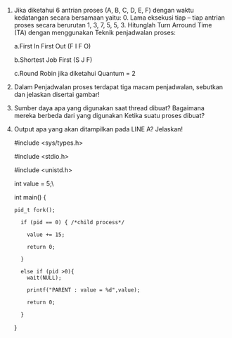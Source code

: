 1.	Jika diketahui 6 antrian proses (A, B, C, D, E, F) dengan waktu kedatangan secara bersamaan yaitu: 0. Lama eksekusi tiap – tiap antrian proses secara berurutan 1, 3, 7, 5, 5, 3. Hitunglah Turn Arround Time (TA) dengan menggunakan Teknik penjadwalan proses:

      a.First In First Out (F I F O)

      b.Shortest Job First (S J F)

      c.Round Robin jika diketahui Quantum = 2

2.	Dalam Penjadwalan proses terdapat tiga macam penjadwalan, sebutkan dan jelaskan disertai gambar!

3.	Sumber daya apa yang digunakan saat thread dibuat? Bagaimana mereka berbeda dari yang digunakan Ketika suatu proses dibuat?
4.	Output apa yang akan ditampilkan pada LINE A? Jelaskan!
      
      #include <sys/types.h>
      
      #include <stdio.h>
      
      #include <unistd.h>
      
      int value = 5;\
      
      int main()
      {
      
        pid_t fork();
        
          if (pid == 0) { /*child process*/
          
            value += 15;
            
            return 0;
          
          }
          
          else if (pid >0){
            wait(NULL);
            
            printf("PARENT : value = %d",value);
            
            return 0;
            
          }	
          
      }
